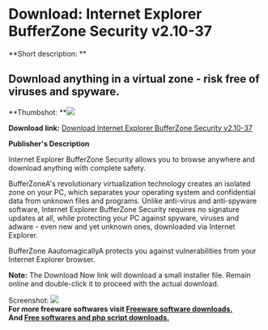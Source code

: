 # Download: Internet Explorer BufferZone Security v2.10-37

**Short description: **

## Download anything in a virtual zone - risk free of viruses and spyware.

  
**Thumbshot: **![](http://www.freewarefiles.com/screenshot/iebufferzone_md.jpg)   
  
**Download link:** [Download Internet Explorer BufferZone Security v2.10-37](http://freesoftwares.boysofts.com/Internet-Explorer-BufferZone-Security-V-_program_26475.html)  
  

**Publisher's Description**  
  

Internet Explorer BufferZone Security allows you to browse anywhere and
download anything with complete safety.

BufferZoneA's revolutionary virtualization technology creates an isolated zone
on your PC, which separates your operating system and confidential data from
unknown files and programs. Unlike anti-virus and anti-spyware software,
Internet Explorer BufferZone Security requires no signature updates at all,
while protecting your PC against spyware, viruses and adware - even new and
yet unknown ones, downloaded via Internet Explorer.

BufferZone AautomagicallyA protects you against vulnerabilities from your
Internet Explorer browser.

**Note:** The Download Now link will download a small installer file. Remain online and double-click it to proceed with the actual download.

  
  
Screenshot: ![](http://www.freewarefiles.com/screenshot/iebufferzone.jpg)  
**For more freeware softwares visit [Freeware software downloads.](http://freesoftwares.boysofts.com/)**   
**And [Free softwares and php script downloads.](http://www.boysofts.com/)**

